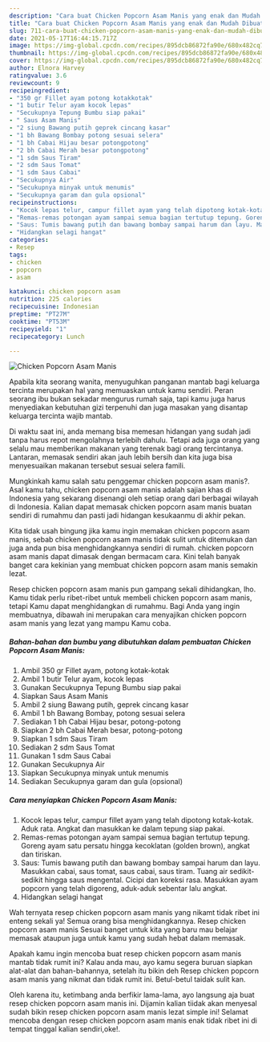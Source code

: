 ```yaml
---
description: "Cara buat Chicken Popcorn Asam Manis yang enak dan Mudah Dibuat"
title: "Cara buat Chicken Popcorn Asam Manis yang enak dan Mudah Dibuat"
slug: 711-cara-buat-chicken-popcorn-asam-manis-yang-enak-dan-mudah-dibuat
date: 2021-05-17T16:44:15.717Z
image: https://img-global.cpcdn.com/recipes/895dcb86872fa90e/680x482cq70/chicken-popcorn-asam-manis-foto-resep-utama.jpg
thumbnail: https://img-global.cpcdn.com/recipes/895dcb86872fa90e/680x482cq70/chicken-popcorn-asam-manis-foto-resep-utama.jpg
cover: https://img-global.cpcdn.com/recipes/895dcb86872fa90e/680x482cq70/chicken-popcorn-asam-manis-foto-resep-utama.jpg
author: Elnora Harvey
ratingvalue: 3.6
reviewcount: 9
recipeingredient:
- "350 gr Fillet ayam potong kotakkotak"
- "1 butir Telur ayam kocok lepas"
- "Secukupnya Tepung Bumbu siap pakai"
- " Saus Asam Manis"
- "2 siung Bawang putih geprek cincang kasar"
- "1 bh Bawang Bombay potong sesuai selera"
- "1 bh Cabai Hijau besar potongpotong"
- "2 bh Cabai Merah besar potongpotong"
- "1 sdm Saus Tiram"
- "2 sdm Saus Tomat"
- "1 sdm Saus Cabai"
- "Secukupnya Air"
- "Secukupnya minyak untuk menumis"
- "Secukupnya garam dan gula opsional"
recipeinstructions:
- "Kocok lepas telur, campur fillet ayam yang telah dipotong kotak-kotak. Aduk rata. Angkat dan masukkan ke dalam tepung siap pakai."
- "Remas-remas potongan ayam sampai semua bagian tertutup tepung. Goreng ayam satu persatu hingga kecoklatan (golden brown), angkat dan tiriskan."
- "Saus: Tumis bawang putih dan bawang bombay sampai harum dan layu. Masukkan cabai, saus tomat, saus cabai, saus tiram. Tuang air sedikit-sedikit hingga saus mengental. Cicipi dan koreksi rasa. Masukkan ayam popcorn yang telah digoreng, aduk-aduk sebentar lalu angkat."
- "Hidangkan selagi hangat"
categories:
- Resep
tags:
- chicken
- popcorn
- asam

katakunci: chicken popcorn asam 
nutrition: 225 calories
recipecuisine: Indonesian
preptime: "PT27M"
cooktime: "PT53M"
recipeyield: "1"
recipecategory: Lunch

---
```



![Chicken Popcorn Asam Manis](https://img-global.cpcdn.com/recipes/895dcb86872fa90e/680x482cq70/chicken-popcorn-asam-manis-foto-resep-utama.jpg)

Apabila kita seorang wanita, menyuguhkan panganan mantab bagi keluarga tercinta merupakan hal yang memuaskan untuk kamu sendiri. Peran seorang ibu bukan sekadar mengurus rumah saja, tapi kamu juga harus menyediakan kebutuhan gizi terpenuhi dan juga masakan yang disantap keluarga tercinta wajib mantab.

Di waktu  saat ini, anda memang bisa memesan hidangan yang sudah jadi tanpa harus repot mengolahnya terlebih dahulu. Tetapi ada juga orang yang selalu mau memberikan makanan yang terenak bagi orang tercintanya. Lantaran, memasak sendiri akan jauh lebih bersih dan kita juga bisa menyesuaikan makanan tersebut sesuai selera famili. 



Mungkinkah kamu salah satu penggemar chicken popcorn asam manis?. Asal kamu tahu, chicken popcorn asam manis adalah sajian khas di Indonesia yang sekarang disenangi oleh setiap orang dari berbagai wilayah di Indonesia. Kalian dapat memasak chicken popcorn asam manis buatan sendiri di rumahmu dan pasti jadi hidangan kesukaanmu di akhir pekan.

Kita tidak usah bingung jika kamu ingin memakan chicken popcorn asam manis, sebab chicken popcorn asam manis tidak sulit untuk ditemukan dan juga anda pun bisa menghidangkannya sendiri di rumah. chicken popcorn asam manis dapat dimasak dengan bermacam cara. Kini telah banyak banget cara kekinian yang membuat chicken popcorn asam manis semakin lezat.

Resep chicken popcorn asam manis pun gampang sekali dihidangkan, lho. Kamu tidak perlu ribet-ribet untuk membeli chicken popcorn asam manis, tetapi Kamu dapat menghidangkan di rumahmu. Bagi Anda yang ingin membuatnya, dibawah ini merupakan cara menyajikan chicken popcorn asam manis yang lezat yang mampu Kamu coba.

<!--inarticleads1-->

##### Bahan-bahan dan bumbu yang dibutuhkan dalam pembuatan Chicken Popcorn Asam Manis:

1. Ambil 350 gr Fillet ayam, potong kotak-kotak
1. Ambil 1 butir Telur ayam, kocok lepas
1. Gunakan Secukupnya Tepung Bumbu siap pakai
1. Siapkan  Saus Asam Manis
1. Ambil 2 siung Bawang putih, geprek cincang kasar
1. Ambil 1 bh Bawang Bombay, potong sesuai selera
1. Sediakan 1 bh Cabai Hijau besar, potong-potong
1. Siapkan 2 bh Cabai Merah besar, potong-potong
1. Siapkan 1 sdm Saus Tiram
1. Sediakan 2 sdm Saus Tomat
1. Gunakan 1 sdm Saus Cabai
1. Gunakan Secukupnya Air
1. Siapkan Secukupnya minyak untuk menumis
1. Sediakan Secukupnya garam dan gula (opsional)




<!--inarticleads2-->

##### Cara menyiapkan Chicken Popcorn Asam Manis:

1. Kocok lepas telur, campur fillet ayam yang telah dipotong kotak-kotak. Aduk rata. Angkat dan masukkan ke dalam tepung siap pakai.
1. Remas-remas potongan ayam sampai semua bagian tertutup tepung. Goreng ayam satu persatu hingga kecoklatan (golden brown), angkat dan tiriskan.
1. Saus: Tumis bawang putih dan bawang bombay sampai harum dan layu. Masukkan cabai, saus tomat, saus cabai, saus tiram. Tuang air sedikit-sedikit hingga saus mengental. Cicipi dan koreksi rasa. Masukkan ayam popcorn yang telah digoreng, aduk-aduk sebentar lalu angkat.
1. Hidangkan selagi hangat




Wah ternyata resep chicken popcorn asam manis yang nikamt tidak ribet ini enteng sekali ya! Semua orang bisa menghidangkannya. Resep chicken popcorn asam manis Sesuai banget untuk kita yang baru mau belajar memasak ataupun juga untuk kamu yang sudah hebat dalam memasak.

Apakah kamu ingin mencoba buat resep chicken popcorn asam manis mantab tidak rumit ini? Kalau anda mau, ayo kamu segera buruan siapkan alat-alat dan bahan-bahannya, setelah itu bikin deh Resep chicken popcorn asam manis yang nikmat dan tidak rumit ini. Betul-betul taidak sulit kan. 

Oleh karena itu, ketimbang anda berfikir lama-lama, ayo langsung aja buat resep chicken popcorn asam manis ini. Dijamin kalian tiidak akan menyesal sudah bikin resep chicken popcorn asam manis lezat simple ini! Selamat mencoba dengan resep chicken popcorn asam manis enak tidak ribet ini di tempat tinggal kalian sendiri,oke!.

